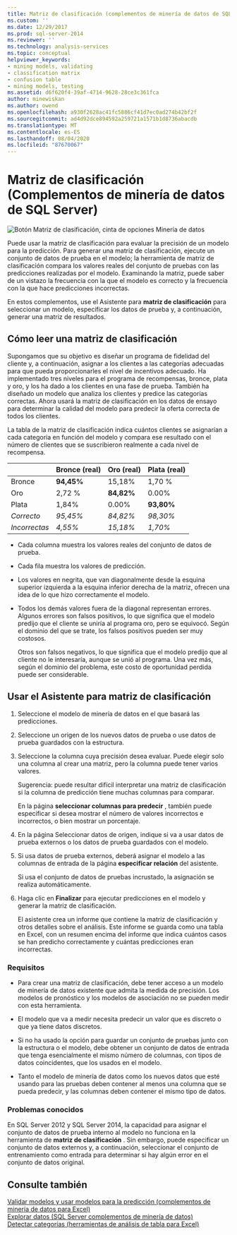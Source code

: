 ```yaml
---
title: Matriz de clasificación (complementos de minería de datos de SQL Server) | Microsoft Docs
ms.custom: ''
ms.date: 12/29/2017
ms.prod: sql-server-2014
ms.reviewer: ''
ms.technology: analysis-services
ms.topic: conceptual
helpviewer_keywords:
- mining models, validating
- classification matrix
- confusion table
- mining models, testing
ms.assetid: d6f620f4-39af-4714-9628-28ce3c361fca
author: minewiskan
ms.author: owend
ms.openlocfilehash: a930f2628ac41fc5886cf41d7ec0ad274b42bf2f
ms.sourcegitcommit: ad4d92dce894592a259721a1571b1d8736abacdb
ms.translationtype: MT
ms.contentlocale: es-ES
ms.lasthandoff: 08/04/2020
ms.locfileid: "87670067"
---
```

# <a name="classification-matrix-sql-server-data-mining-add-ins"></a>Matriz de clasificación (Complementos de minería de datos de SQL Server)
  ![Botón Matriz de clasificación, cinta de opciones Minería de datos](media/dmc-cmatrix.gif "Botón Matriz de clasificación, cinta de opciones Minería de datos")  
  
 Puede usar la matriz de clasificación para evaluar la precisión de un modelo para la predicción. Para generar una matriz de clasificación, ejecute un conjunto de datos de prueba en el modelo; la herramienta de matriz de clasificación compara los valores reales del conjunto de pruebas con las predicciones realizadas por el modelo. Examinando la matriz, puede saber de un vistazo la frecuencia con la que el modelo es correcto y la frecuencia con la que hace predicciones incorrectas.  
  
 En estos complementos, use el Asistente para **matriz de clasificación** para seleccionar un modelo, especificar los datos de prueba y, a continuación, generar una matriz de resultados.  
  
## <a name="how-to-read-a-classification-matrix"></a>Cómo leer una matriz de clasificación  
 Supongamos que su objetivo es diseñar un programa de fidelidad del cliente y, a continuación, asignar a los clientes a las categorías adecuadas para que pueda proporcionarles el nivel de incentivos adecuado. Ha implementado tres niveles para el programa de recompensas, bronce, plata y oro, y los ha dado a los clientes en una fase de prueba. También ha diseñado un modelo que analiza los clientes y predice las categorías correctas. Ahora usará la matriz de clasificación en los datos de ensayo para determinar la calidad del modelo para predecir la oferta correcta de todos los clientes.  
  
 La tabla de la matriz de clasificación indica cuántos clientes se asignarían a cada categoría en función del modelo y compara ese resultado con el número de clientes que se suscribieron realmente a cada nivel de recompensa.  
  
||Bronce (real)|Oro (real)|Plata (real)|  
|-|-----------------------|---------------------|-----------------------|  
|Bronce|**94,45%**|15,18%|1,70 %|  
|Oro|2,72 %|**84,82%**|0.00%|  
|Plata|1,84%|0.00%|**93,80%**|  
|*Correcto*|*95,45%*|*84,82%*|*98,30%*|  
|*Incorrectas*|*4,55%*|*15,18%*|*1,70%*|  
  
-   Cada columna muestra los valores reales del conjunto de datos de prueba.  
  
-   Cada fila muestra los valores de predicción.  
  
-   Los valores en negrita, que van diagonalmente desde la esquina superior izquierda a la esquina inferior derecha de la matriz, ofrecen una idea de lo que hizo correctamente el modelo.  
  
-   Todos los demás valores fuera de la diagonal representan errores. Algunos errores son falsos positivos, lo que significa que el modelo predijo que el cliente se uniría al programa oro, pero se equivocó.  Según el dominio del que se trate, los falsos positivos pueden ser muy costosos.  
  
     Otros son falsos negativos, lo que significa que el modelo predijo que al cliente no le interesaría, aunque se unió al programa. Una vez más, según el dominio del problema, este costo de oportunidad perdida puede ser considerable.  
  
## <a name="using-the-classification-matrix-wizard"></a>Usar el Asistente para matriz de clasificación  
  
1.  Seleccione el modelo de minería de datos en el que basará las predicciones.  
  
2.  Seleccione un origen de los nuevos datos de prueba o use datos de prueba guardados con la estructura.  
  
3.  Seleccione la columna cuya precisión desea evaluar. Puede elegir solo una columna al crear una matriz, pero la columna puede tener varios valores.  
  
     Sugerencia: puede resultar difícil interpretar una matriz de clasificación si la columna de predicción tiene muchas columnas para comparar.  
  
     En la página **seleccionar columnas para predecir** , también puede especificar si desea mostrar el número de valores incorrectos e incorrectos, o bien mostrar un porcentaje.  
  
4.  En la página Seleccionar datos de origen, indique si va a usar datos de prueba externos o los datos de prueba guardados con el modelo.  
  
5.  Si usa datos de prueba externos, deberá asignar el modelo a las columnas de entrada de la página **especificar relación** del asistente.  
  
     Si usa el conjunto de datos de pruebas incrustado, la asignación se realiza automáticamente.  
  
6.  Haga clic en **Finalizar** para ejecutar predicciones en el modelo y generar la matriz de clasificación.  
  
     El asistente crea un informe que contiene la matriz de clasificación y otros detalles sobre el análisis. Este informe se guarda como una tabla en Excel, con un resumen encima del informe que indica cuántos casos se han predicho correctamente y cuántas predicciones eran incorrectas.  
  
### <a name="requirements"></a>Requisitos  
  
-   Para crear una matriz de clasificación, debe tener acceso a un modelo de minería de datos existente que admita la medida de precisión. Los modelos de pronóstico y los modelos de asociación no se pueden medir con esta herramienta.  
  
-   El modelo que va a medir necesita predecir un valor que es discreto o que ya tiene datos discretos.  
  
-   Si no ha usado la opción para guardar un conjunto de pruebas junto con la estructura o el modelo, debe obtener un conjunto de datos de entrada que tenga esencialmente el mismo número de columnas, con tipos de datos coincidentes, que los usados en el modelo.  
  
-   Tanto el modelo de minería de datos como los nuevos datos que esté usando para las pruebas deben contener al menos una columna que se pueda predecir, y las columnas deben contener el mismo tipo de datos.  
  
### <a name="known-issues"></a>Problemas conocidos  
 En SQL Server 2012 y SQL Server 2014, la capacidad para asignar el conjunto de datos de prueba interno al modelo no funciona en la herramienta de **matriz de clasificación** . Sin embargo, puede especificar un conjunto de datos externos y, a continuación, seleccionar el conjunto de entrenamiento como entrada para determinar si hay algún error en el conjunto de datos original.  
  
## <a name="see-also"></a>Consulte también  
 [Validar modelos y usar modelos para la predicción &#40;complementos de minería de datos para Excel&#41;](validating-models-and-using-models-for-prediction-data-mining-add-ins-for-excel.md)   
 [Explorar datos &#40;SQL Server complementos de minería de datos&#41;](explore-data-sql-server-data-mining-add-ins.md)   
 [Detectar categorías &#40;herramientas de análisis de tabla para Excel&#41;](detect-categories-table-analysis-tools-for-excel.md)  
  
  

